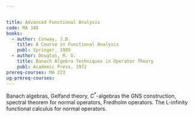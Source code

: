 ```yaml
---


title: Advanced Functional Analysis
code: MA 340
books:
  - author: Conway, J.B. 
    title: A Course in Functional Analysis
    publ: Springer, 1985
  - author: Douglas, R. G.  
    title: Banach Algebra Techniques in Operator Theory
    publ: Academic Press, 1972
prereq-courses: MA 223
ug-prereq-courses: 
---
```



Banach algebras, Gelfand theory, $C^{*}$-algebras the GNS construction, spectral
theorem for normal operators, Fredholm operators. The L-infinity functional
calculus for normal operators.
